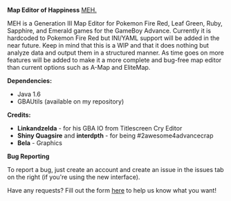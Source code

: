 **Map Editor of Happiness**
[MEH.](http://i569.photobucket.com/albums/ss135/mtinc2/Screenshotfrom2013-11-10005922_zps59b7643a.png)

MEH is a Generation III Map Editor for Pokemon Fire Red, Leaf Green, Ruby, Sapphire, and Emerald games for the GameBoy Advance. Currently it is hardcoded to Pokemon Fire Red but INI/YAML support will be added in the near future. Keep in mind that this is a WIP and that it does nothing but analyze data and output them in a structured manner. As time goes on more features will be added to make it a more complete and bug-free map editor than current options such as A-Map and EliteMap.

**Dependencies:**

* Java 1.6
* GBAUtils (available on my repository)

**Credits:**
* **Linkandzelda** - for his GBA IO from Titlescreen Cry Editor
* **Shiny Quagsire** and **interdpth** - for being #2awesome4advancecrap
* **Bela** - Graphics

**Bug Reporting**

To report a bug, just create an account and create an issue in the issues tab on the right (if you're using the new interface). 


Have any requests? Fill out the form [here](https://docs.google.com/forms/d/15ik5MuS65L8KgBzhHoe1GgkKKw58H_Ca0qoLd_u0U0o/viewform) to help us know what you want!

